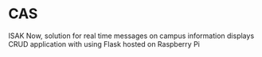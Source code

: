 # CAS
ISAK Now,  solution for real time messages on campus information displays
CRUD application with using Flask hosted on Raspberry Pi
